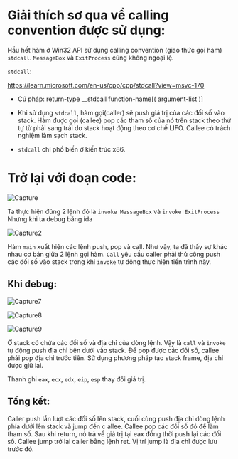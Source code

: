 # Giải thích sơ qua về calling convention được sử dụng:
Hầu hết hàm ở Win32 API sử dụng calling convention (giao thức gọi hàm) `stdcall`. `MessageBox` và `ExitProcess` cũng không ngoại lệ.

`stdcall`:

https://learn.microsoft.com/en-us/cpp/cpp/stdcall?view=msvc-170

- Cú pháp: return-type __stdcall function-name[( argument-list )]

- Khi sử dụng `stdcall`, hàm gọi(caller) sẽ push giá trị của các đối số vào stack. Hàm được gọi (callee) pop các tham số của nó trên stack theo thứ tự từ phải sang trái do stack hoạt động theo cơ chế LIFO. Callee có trách nghiệm làm sạch stack.

- `stdcall` chỉ phổ biến ở kiến trúc x86.

# Trở lại với đoạn code:

![Capture](https://github.com/user-attachments/assets/682eeb7b-a1ba-4980-ae3a-174295fbbf5e)

Ta thực hiện đúng 2 lệnh đó là `invoke MessageBox` và `invoke ExitProcess`
Nhưng khi ta debug bằng ida 

![Capture2](https://github.com/user-attachments/assets/3d5564c2-edb8-4ff5-a2af-9a718cd1f7e6)

Hàm `main` xuất hiện các lệnh push, pop và call. Như vậy, ta đã thấy sự khác nhau cơ bản giữa 2 lệnh gọi hàm. `Call` yêu cầu caller phải thủ công push các đối số vào stack trong khi `invoke` tự động thực hiện tiến trình này.

## Khi debug:
![Capture7](https://github.com/user-attachments/assets/8e250b44-8df9-4a40-a908-2c67cb62c570)


![Capture8](https://github.com/user-attachments/assets/a0a33a90-ac40-4c43-ae97-3c62e22b5ba5)


![Capture9](https://github.com/user-attachments/assets/af88d33a-eab6-4a90-a283-4b8183e886f9)

Ở stack có chứa các đối số và địa chỉ của dòng lệnh. Vậy là `call` và `invoke` tự động push địa chỉ bên dưới vào stack. Để pop được các đối số, callee phải pop địa chỉ trước tiên. Sử dụng phương pháp tạo stack frame, địa chỉ được giữ lại.

Thanh ghi `eax`, `ecx`, `edx`, `eip`, `esp` thay đổi giá trị.

## Tổng kết:
Caller push lần lượt các đối số lên stack, cuối cùng push địa chỉ dòng lệnh phía dưới lên stack và jump đến c
allee. Callee pop các đối số đó để làm tham số. Sau khi return, nó trả về giá trị tại eax đồng thời push lại các đối số. Callee jump trở lại caller bằng lệnh ret. Vị trí jump là địa chỉ được lưu trước đó.

